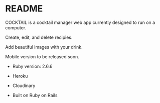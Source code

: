 # README

COCKTAIL is a cocktail manager web app currently designed to run on a computer. 

Create, edit, and delete recipies.

Add beautiful images with your drink.

Mobile version to be released soon.


* Ruby version: 2.6.6

* Heroku

* Cloudinary

* Built on Ruby on Rails
